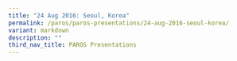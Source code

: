 ```yaml
---
title: "24 Aug 2016: Seoul, Korea"
permalink: /paros/paros-presentations/24-aug-2016-seoul-korea/
variant: markdown
description: ""
third_nav_title: PAROS Presentations
---
```

